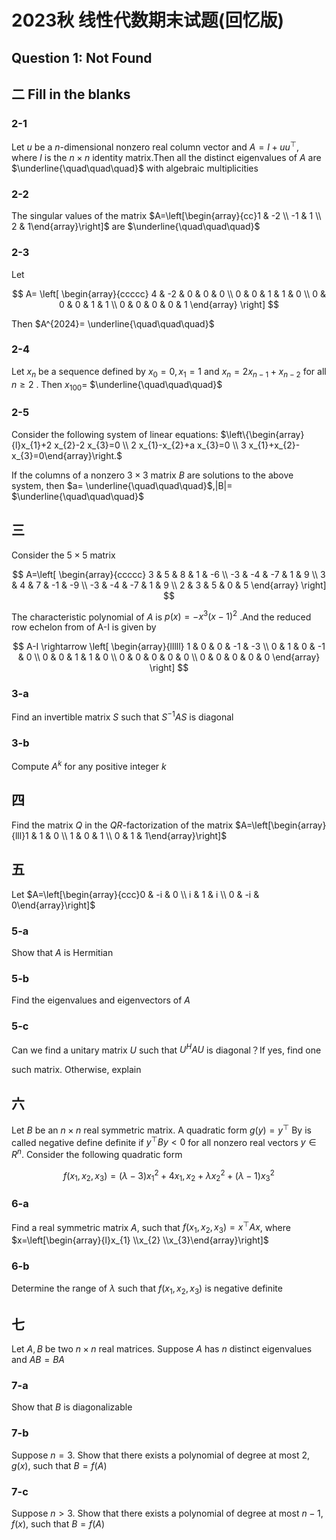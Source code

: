 # 2023秋 线性代数期末试题(回忆版)

## Question 1: Not Found

## 二 Fill in the blanks

### 2-1

Let $u$ be a $n$-dimensional nonzero real column vector and $A=I+u u^{\top}$, where $I$ is the $n \times n$ identity matrix.Then all the distinct eigenvalues of $A$ are $\underline{\quad\quad\quad}$ with algebraic multiplicities

### 2-2

The singular values of the matrix $A=\left[\begin{array}{cc}1 & -2 \\ -1 & 1 \\ 2 & 1\end{array}\right]$ are $\underline{\quad\quad\quad}$

### 2-3

Let

$$
A=
\left[
\begin{array}{ccccc}
4 & -2 & 0 & 0 & 0 \\
0 & 0 & 1 & 1 & 0 \\
0 & 0 & 0 & 1 & 1 \\
0 & 0 & 0 & 0 & 1
\end{array}
\right]
$$

Then $A^{2024}= \underline{\quad\quad\quad}$

### 2-4

Let $x_{n}$ be a sequence defined by $x_{0}=0, x_{1}=1$ and $x_{n}=2 x_{n-1}+x_{n-2}$ for all $n \geqslant 2$ . Then $x_{100}=$ $\underline{\quad\quad\quad}$

### 2-5

Consider the following system of linear equations: $\left\{\begin{array}{l}x_{1}+2 x_{2}-2 x_{3}=0 \\ 2 x_{1}-x_{2}+a x_{3}=0 \\ 3 x_{1}+x_{2}-x_{3}=0\end{array}\right.$

If the columns of a nonzero $3 \times 3$ matrix $B$ are solutions to the above system, then $a= \underline{\quad\quad\quad}$,|B|= $\underline{\quad\quad\quad}$

## 三

Consider the $5 \times 5$ matrix

$$
A=\left[
\begin{array}{ccccc}
3 & 5 & 8 & 1 & -6 \\
-3 & -4 & -7 & 1 & 9 \\
3 & 4 & 7 & -1 & -9 \\
-3 & -4 & -7 & 1 & 9 \\
2 & 3 & 5 & 0 & 5
\end{array}
\right]
$$

The characteristic polynomial of $A$ is $p(x)=-x^{3}(x-1)^{2}$ .And the reduced row echelon from of A-I is given by

$$
A-I \rightarrow \left[
\begin{array}{lllll}
1 & 0 & 0 & -1 & -3 \\
0 & 1 & 0 & -1 & 0 \\
0 & 0 & 1 & 1 & 0 \\
0 & 0 & 0 & 0 & 0 \\
0 & 0 & 0 & 0 & 0
\end{array}
\right]
$$

### 3-a

Find an invertible matrix $S$ such that $S^{-1} A S$ is diagonal

### 3-b

Compute $A^{k}$ for any positive integer $k$

## 四

Find the matrix $Q$ in the $Q R$-factorization of the matrix $A=\left[\begin{array}{lll}1 & 1 & 0 \\ 1 & 0 & 1 \\ 0 & 1 & 1\end{array}\right]$

## 五

Let $A=\left[\begin{array}{ccc}0 & -i & 0 \\ i & 1 & i \\ 0 & -i & 0\end{array}\right]$

### 5-a

Show that $A$ is Hermitian

### 5-b

Find the eigenvalues and eigenvectors of $A$

### 5-c

Can we find a unitary matrix $U$ such that $U^{H} A U$ is diagonal？If yes, find one

such matrix. Otherwise, explain

## 六

Let $B$ be an $n \times n$ real symmetric matrix. A quadratic form $g(y)=y^{\top}$ By is called negative define definite if $y^{\top} B y<0$ for all nonzero real vectors $y \in R^{n}$. Consider the following quadratic form

$$
f(x_{1}, x_{2}, x_{3})=(\lambda-3) x_{1}^{2}+4 x_{1}, x_{2}+\lambda x_{2}^{2}+(\lambda-1) x_{3}^{2}
$$

### 6-a

Find a real symmetric matrix $A$, such that $f(x_{1}, x_{2}, x_{3})=x^{\top} A x$, where $x=\left[\begin{array}{l}x_{1} \\x_{2} \\x_{3}\end{array}\right]$

### 6-b

Determine the range of $\lambda$ such that $f(x_{1}, x_{2}, x_{3})$ is negative definite

## 七

Let $A, B$ be two $n \times n$ real matrices. Suppose $A$ has $n$ distinct eigenvalues and $A B=B A$

### 7-a

Show that $B$ is diagonalizable

### 7-b

Suppose $n=3$. Show that there exists a polynomial of degree at most $2, g(x)$, such that $B=f(A)$

### 7-c

Suppose $n>3$. Show that there exists a polynomial of degree at most $n-1, f(x)$, such that $B=f(A)$
